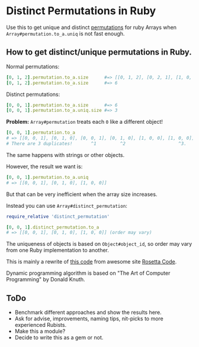 # Distinct Permutations in Ruby

Use this to get unique and distinct [permutations](https://en.wikipedia.org/wiki/Permutation) for ruby Arrays when `Array#permutation.to_a.uniq` is not fast enough.

## How to get distinct/unique permutations in Ruby.

Normal permutations:
```ruby
[0, 1, 2].permutation.to_a.size      #=> [[0, 1, 2], [0, 2, 1], [1, 0, 2], [1, 2, 0], [2, 0, 1], [2, 1, 0]]
[0, 1, 2].permutation.to_a.size      #=> 6
```

Distinct permutations:
```ruby
[0, 0, 1].permutation.to_a.size      #=> 6
[0, 0, 1].permutation.to_a.uniq.size #=> 3
```

**Problem:** `Array#permutation` treats each `0` like a different object!
```ruby
[0, 0, 1].permutation.to_a 
# => [[0, 0, 1], [0, 1, 0], [0, 0, 1], [0, 1, 0], [1, 0, 0], [1, 0, 0]]
# There are 3 duplicates!       ^1         ^2                    ^3.
```
The same happens with strings or other objects.

However, the result we want is:
```ruby
[0, 0, 1].permutation.to_a.uniq 
# => [[0, 0, 1], [0, 1, 0], [1, 0, 0]]
```

But that can be very inefficient when the array size increases.

Instead you can use `Array#distinct_permutation`:
```ruby
require_relative 'distinct_permutation'

[0, 0, 1].distinct_permutation.to_a
# => [[0, 0, 1], [0, 1, 0], [1, 0, 0]] (order may vary)
```
The uniqueness of objects is based on `Object#object_id`, so order may vary from one Ruby implementation to another.

This is mainly a rewrite of [this code](http://rosettacode.org/wiki/Permutations#Ruby) from awesome site [Rosetta Code](http://rosettacode.org/).

Dynamic programming algorithm is based on "The Art of Computer Programming" by Donald Knuth.

## ToDo

+ Benchmark different approaches and show the results here.
+ Ask for advise, improvements, naming tips, nit-picks to more experienced Rubists.
+ Make this a module? 
+ Decide to write this as a gem or not.
